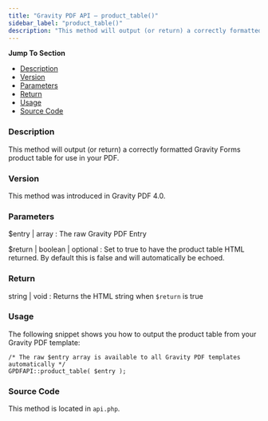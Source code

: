 ```yaml
---
title: "Gravity PDF API – product_table()"
sidebar_label: "product_table()"
description: "This method will output (or return) a correctly formatted Gravity Forms product table for use in your PDF. "
---
```


**Jump To Section**

* [Description](#description)
* [Version](#version)
* [Parameters](#parameters)
* [Return](#return)
* [Usage](#usage)
* [Source Code](#source-code)

### Description 

This method will output (or return) a correctly formatted Gravity Forms product table for use in your PDF. 

### Version 

This method was introduced in Gravity PDF 4.0.

### Parameters 

$entry | array
:    The raw Gravity PDF Entry

$return | boolean | optional
:    Set to true to have the product table HTML returned. By default this is false and will automatically be echoed.

### Return 

string | void
:    Returns the HTML string when `$return` is true

### Usage 

The following snippet shows you how to output the product table from your Gravity PDF template:

```.language-php
/* The raw $entry array is available to all Gravity PDF templates automatically */
GPDFAPI::product_table( $entry );
```

### Source Code 

This method is located in `api.php`.